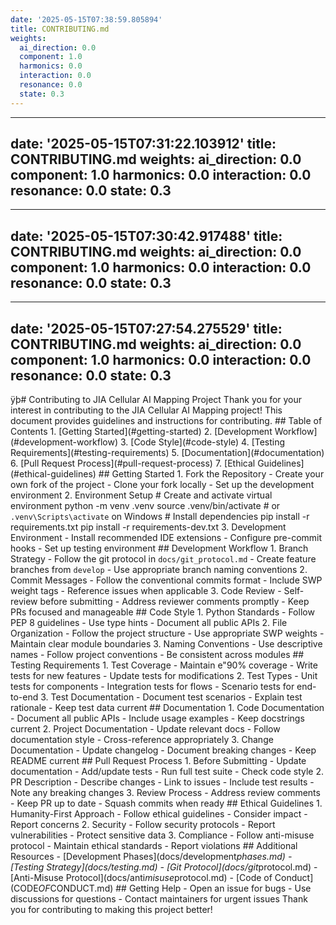 ```yaml
---
date: '2025-05-15T07:38:59.805894'
title: CONTRIBUTING.md
weights:
  ai_direction: 0.0
  component: 1.0
  harmonics: 0.0
  interaction: 0.0
  resonance: 0.0
  state: 0.3
---
```

---
date: '2025-05-15T07:31:22.103912'
title: CONTRIBUTING.md
weights:
  ai_direction: 0.0
  component: 1.0
  harmonics: 0.0
  interaction: 0.0
  resonance: 0.0
  state: 0.3
---
---
date: '2025-05-15T07:30:42.917488'
title: CONTRIBUTING.md
weights:
  ai_direction: 0.0
  component: 1.0
  harmonics: 0.0
  interaction: 0.0
  resonance: 0.0
  state: 0.3
---
---
date: '2025-05-15T07:27:54.275529'
title: CONTRIBUTING.md
weights:
  ai_direction: 0.0
  component: 1.0
  harmonics: 0.0
  interaction: 0.0
  resonance: 0.0
  state: 0.3
---
ÿþ#   C o n t r i b u t i n g   t o   J I A   C e l l u l a r   A I   M a p p i n g   P r o j e c t 
 
 
 
 T h a n k   y o u   f o r   y o u r   i n t e r e s t   i n   c o n t r i b u t i n g   t o   t h e   J I A   C e l l u l a r   A I   M a p p i n g   p r o j e c t !   T h i s   d o c u m e n t   p r o v i d e s   g u i d e l i n e s   a n d   i n s t r u c t i o n s   f o r   c o n t r i b u t i n g . 
 
 
 
 # #   T a b l e   o f   C o n t e n t s 
 
 
 
 1 .   [ G e t t i n g   S t a r t e d ] ( # g e t t i n g - s t a r t e d ) 
 
 2 .   [ D e v e l o p m e n t   W o r k f l o w ] ( # d e v e l o p m e n t - w o r k f l o w ) 
 
 3 .   [ C o d e   S t y l e ] ( # c o d e - s t y l e ) 
 
 4 .   [ T e s t i n g   R e q u i r e m e n t s ] ( # t e s t i n g - r e q u i r e m e n t s ) 
 
 5 .   [ D o c u m e n t a t i o n ] ( # d o c u m e n t a t i o n ) 
 
 6 .   [ P u l l   R e q u e s t   P r o c e s s ] ( # p u l l - r e q u e s t - p r o c e s s ) 
 
 7 .   [ E t h i c a l   G u i d e l i n e s ] ( # e t h i c a l - g u i d e l i n e s ) 
 
 
 
 # #   G e t t i n g   S t a r t e d 
 
 
 
 1 .   * * F o r k   t h e   R e p o s i t o r y * * 
 
       -   C r e a t e   y o u r   o w n   f o r k   o f   t h e   p r o j e c t 
 
       -   C l o n e   y o u r   f o r k   l o c a l l y 
 
       -   S e t   u p   t h e   d e v e l o p m e n t   e n v i r o n m e n t 
 
 
 
 2 .   * * E n v i r o n m e n t   S e t u p * * 
 
       
 
       #   C r e a t e   a n d   a c t i v a t e   v i r t u a l   e n v i r o n m e n t 
 
       p y t h o n   - m   v e n v   . v e n v 
 
       s o u r c e   . v e n v / b i n / a c t i v a t e     #   o r   ` . v e n v \ S c r i p t s \ a c t i v a t e `   o n   W i n d o w s 
 
       
 
       #   I n s t a l l   d e p e n d e n c i e s 
 
       p i p   i n s t a l l   - r   r e q u i r e m e n t s . t x t 
 
       p i p   i n s t a l l   - r   r e q u i r e m e n t s - d e v . t x t 
 
       
 
 
 
 3 .   * * D e v e l o p m e n t   E n v i r o n m e n t * * 
 
       -   I n s t a l l   r e c o m m e n d e d   I D E   e x t e n s i o n s 
 
       -   C o n f i g u r e   p r e - c o m m i t   h o o k s 
 
       -   S e t   u p   t e s t i n g   e n v i r o n m e n t 
 
 
 
 # #   D e v e l o p m e n t   W o r k f l o w 
 
 
 
 1 .   * * B r a n c h   S t r a t e g y * * 
 
       -   F o l l o w   t h e   g i t   p r o t o c o l   i n   ` d o c s / g i t _ p r o t o c o l . m d ` 
 
       -   C r e a t e   f e a t u r e   b r a n c h e s   f r o m   ` d e v e l o p ` 
 
       -   U s e   a p p r o p r i a t e   b r a n c h   n a m i n g   c o n v e n t i o n s 
 
 
 
 2 .   * * C o m m i t   M e s s a g e s * * 
 
       -   F o l l o w   t h e   c o n v e n t i o n a l   c o m m i t s   f o r m a t 
 
       -   I n c l u d e   S W P   w e i g h t   t a g s 
 
       -   R e f e r e n c e   i s s u e s   w h e n   a p p l i c a b l e 
 
 
 
 3 .   * * C o d e   R e v i e w * * 
 
       -   S e l f - r e v i e w   b e f o r e   s u b m i t t i n g 
 
       -   A d d r e s s   r e v i e w e r   c o m m e n t s   p r o m p t l y 
 
       -   K e e p   P R s   f o c u s e d   a n d   m a n a g e a b l e 
 
 
 
 # #   C o d e   S t y l e 
 
 
 
 1 .   * * P y t h o n   S t a n d a r d s * * 
 
       -   F o l l o w   P E P   8   g u i d e l i n e s 
 
       -   U s e   t y p e   h i n t s 
 
       -   D o c u m e n t   a l l   p u b l i c   A P I s 
 
 
 
 2 .   * * F i l e   O r g a n i z a t i o n * * 
 
       -   F o l l o w   t h e   p r o j e c t   s t r u c t u r e 
 
       -   U s e   a p p r o p r i a t e   S W P   w e i g h t s 
 
       -   M a i n t a i n   c l e a r   m o d u l e   b o u n d a r i e s 
 
 
 
 3 .   * * N a m i n g   C o n v e n t i o n s * * 
 
       -   U s e   d e s c r i p t i v e   n a m e s 
 
       -   F o l l o w   p r o j e c t   c o n v e n t i o n s 
 
       -   B e   c o n s i s t e n t   a c r o s s   m o d u l e s 
 
 
 
 # #   T e s t i n g   R e q u i r e m e n t s 
 
 
 
 1 .   * * T e s t   C o v e r a g e * * 
 
       -   M a i n t a i n   e"9 0 %   c o v e r a g e 
 
       -   W r i t e   t e s t s   f o r   n e w   f e a t u r e s 
 
       -   U p d a t e   t e s t s   f o r   m o d i f i c a t i o n s 
 
 
 
 2 .   * * T e s t   T y p e s * * 
 
       -   U n i t   t e s t s   f o r   c o m p o n e n t s 
 
       -   I n t e g r a t i o n   t e s t s   f o r   f l o w s 
 
       -   S c e n a r i o   t e s t s   f o r   e n d - t o - e n d 
 
 
 
 3 .   * * T e s t   D o c u m e n t a t i o n * * 
 
       -   D o c u m e n t   t e s t   s c e n a r i o s 
 
       -   E x p l a i n   t e s t   r a t i o n a l e 
 
       -   K e e p   t e s t   d a t a   c u r r e n t 
 
 
 
 # #   D o c u m e n t a t i o n 
 
 
 
 1 .   * * C o d e   D o c u m e n t a t i o n * * 
 
       -   D o c u m e n t   a l l   p u b l i c   A P I s 
 
       -   I n c l u d e   u s a g e   e x a m p l e s 
 
       -   K e e p   d o c s t r i n g s   c u r r e n t 
 
 
 
 2 .   * * P r o j e c t   D o c u m e n t a t i o n * * 
 
       -   U p d a t e   r e l e v a n t   d o c s 
 
       -   F o l l o w   d o c u m e n t a t i o n   s t y l e 
 
       -   C r o s s - r e f e r e n c e   a p p r o p r i a t e l y 
 
 
 
 3 .   * * C h a n g e   D o c u m e n t a t i o n * * 
 
       -   U p d a t e   c h a n g e l o g 
 
       -   D o c u m e n t   b r e a k i n g   c h a n g e s 
 
       -   K e e p   R E A D M E   c u r r e n t 
 
 
 
 # #   P u l l   R e q u e s t   P r o c e s s 
 
 
 
 1 .   * * B e f o r e   S u b m i t t i n g * * 
 
       -   U p d a t e   d o c u m e n t a t i o n 
 
       -   A d d / u p d a t e   t e s t s 
 
       -   R u n   f u l l   t e s t   s u i t e 
 
       -   C h e c k   c o d e   s t y l e 
 
 
 
 2 .   * * P R   D e s c r i p t i o n * * 
 
       -   D e s c r i b e   c h a n g e s 
 
       -   L i n k   t o   i s s u e s 
 
       -   I n c l u d e   t e s t   r e s u l t s 
 
       -   N o t e   a n y   b r e a k i n g   c h a n g e s 
 
 
 
 3 .   * * R e v i e w   P r o c e s s * * 
 
       -   A d d r e s s   r e v i e w   c o m m e n t s 
 
       -   K e e p   P R   u p   t o   d a t e 
 
       -   S q u a s h   c o m m i t s   w h e n   r e a d y 
 
 
 
 # #   E t h i c a l   G u i d e l i n e s 
 
 
 
 1 .   * * H u m a n i t y - F i r s t   A p p r o a c h * * 
 
       -   F o l l o w   e t h i c a l   g u i d e l i n e s 
 
       -   C o n s i d e r   i m p a c t 
 
       -   R e p o r t   c o n c e r n s 
 
 
 
 2 .   * * S e c u r i t y * * 
 
       -   F o l l o w   s e c u r i t y   p r o t o c o l s 
 
       -   R e p o r t   v u l n e r a b i l i t i e s 
 
       -   P r o t e c t   s e n s i t i v e   d a t a 
 
 
 
 3 .   * * C o m p l i a n c e * * 
 
       -   F o l l o w   a n t i - m i s u s e   p r o t o c o l 
 
       -   M a i n t a i n   e t h i c a l   s t a n d a r d s 
 
       -   R e p o r t   v i o l a t i o n s 
 
 
 
 # #   A d d i t i o n a l   R e s o u r c e s 
 
 
 
 -   [ D e v e l o p m e n t   P h a s e s ] ( d o c s / d e v e l o p m e n t _ p h a s e s . m d ) 
 
 -   [ T e s t i n g   S t r a t e g y ] ( d o c s / t e s t i n g . m d ) 
 
 -   [ G i t   P r o t o c o l ] ( d o c s / g i t _ p r o t o c o l . m d ) 
 
 -   [ A n t i - M i s u s e   P r o t o c o l ] ( d o c s / a n t i _ m i s u s e _ p r o t o c o l . m d ) 
 
 -   [ C o d e   o f   C o n d u c t ] ( C O D E _ O F _ C O N D U C T . m d ) 
 
 
 
 # #   G e t t i n g   H e l p 
 
 
 
 -   O p e n   a n   i s s u e   f o r   b u g s 
 
 -   U s e   d i s c u s s i o n s   f o r   q u e s t i o n s 
 
 -   C o n t a c t   m a i n t a i n e r s   f o r   u r g e n t   i s s u e s 
 
 
 
 T h a n k   y o u   f o r   c o n t r i b u t i n g   t o   m a k i n g   t h i s   p r o j e c t   b e t t e r ! 
 
 
